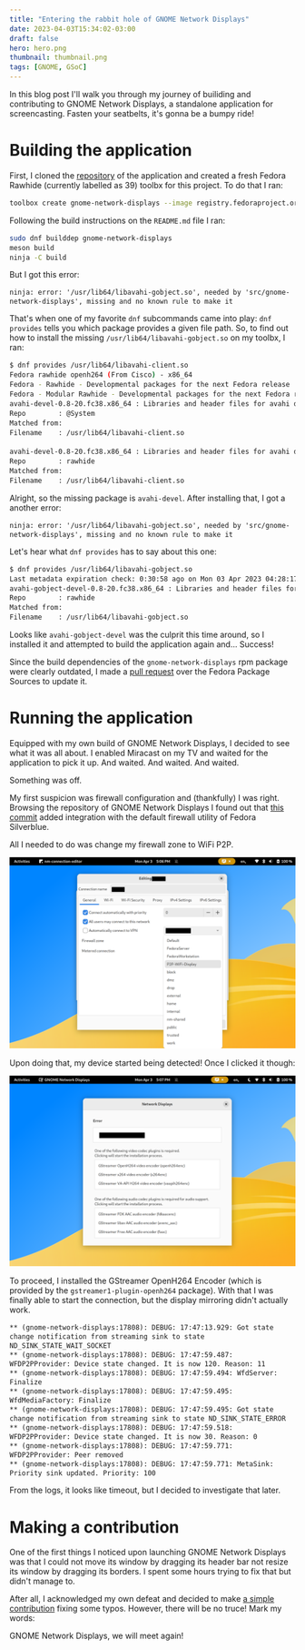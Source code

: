 ```yaml
---
title: "Entering the rabbit hole of GNOME Network Displays"
date: 2023-04-03T15:34:02-03:00
draft: false
hero: hero.png
thumbnail: thumbnail.png
tags: [GNOME, GSoC]
---
```


In this blog post I'll walk you through my journey of builiding and
contributing to GNOME Network Displays, a standalone application for
screencasting. Fasten your seatbelts, it's gonna be a bumpy ride!

# Building the application

First, I cloned the
[repository](https://gitlab.gnome.org/GNOME/gnome-network-displays) of the
application and created a fresh Fedora Rawhide (currently labelled as 39)
toolbx for this project. To do that I ran:

```bash
toolbox create gnome-network-displays --image registry.fedoraproject.org/fedora-toolbox:39
```

Following the build instructions on the `README.md` file I ran:

```bash
sudo dnf builddep gnome-network-displays
meson build
ninja -C build
```

But I got this error:

```log
ninja: error: '/usr/lib64/libavahi-gobject.so', needed by 'src/gnome-network-displays', missing and no known rule to make it
```

That's when one of my favorite `dnf` subcommands came into play: `dnf provides`
tells you which package provides a given file path. So, to find out how to
install the missing `/usr/lib64/libavahi-gobject.so` on my toolbx, I ran:

```bash
$ dnf provides /usr/lib64/libavahi-client.so
Fedora rawhide openh264 (From Cisco) - x86_64                                              426  B/s | 2.5 kB     00:05    
Fedora - Rawhide - Developmental packages for the next Fedora release                      4.3 MB/s |  66 MB     00:15    
Fedora - Modular Rawhide - Developmental packages for the next Fedora release              351 kB/s | 1.6 MB     00:04    
avahi-devel-0.8-20.fc38.x86_64 : Libraries and header files for avahi development
Repo        : @System
Matched from:
Filename    : /usr/lib64/libavahi-client.so

avahi-devel-0.8-20.fc38.x86_64 : Libraries and header files for avahi development
Repo        : rawhide
Matched from:
Filename    : /usr/lib64/libavahi-client.so
```

Alright, so the missing package is `avahi-devel`. After installing that, I got
a another error:

```log
ninja: error: '/usr/lib64/libavahi-gobject.so', needed by 'src/gnome-network-displays', missing and no known rule to make it
```

Let's hear what `dnf provides` has to say about this one:

```bash
$ dnf provides /usr/lib64/libavahi-gobject.so
Last metadata expiration check: 0:30:58 ago on Mon 03 Apr 2023 04:28:17 PM -03.
avahi-gobject-devel-0.8-20.fc38.x86_64 : Libraries and header files for Avahi GObject development
Repo        : rawhide
Matched from:
Filename    : /usr/lib64/libavahi-gobject.so
```

Looks like `avahi-gobject-devel` was the culprit this time around, so I
installed it and attempted to build the application again and... Success!

Since the build dependencies of the `gnome-network-displays` rpm package were
clearly outdated, I made a [pull
request](https://src.fedoraproject.org/rpms/gnome-network-displays/pull-request/2)
over the Fedora Package Sources to update it.

# Running the application

Equipped with my own build of GNOME Network Displays, I decided to see what it
was all about. I enabled Miracast on my TV and waited for the application to
pick it up. And waited. And waited. And waited.

Something was off.

My first suspicion was firewall configuration and (thankfully) I was right.
Browsing the repository of GNOME Network Displays I found out that [this
commit](https://gitlab.gnome.org/GNOME/gnome-network-displays/-/commit/c2a81a501ec1eb231c05dd47416fe935d6573c13)
added integration with the default firewall utility of Fedora Silverblue.

All I needed to do was change my firewall zone to WiFi P2P.

![Firewall configuration screenshot](firewall.png)

Upon doing that, my device started being detected! Once I clicked it though:

![Codec disclaimer screenshot](codecs.png)

To proceed, I installed the GStreamer OpenH264 Encoder (which is provided by
the `gstreamer1-plugin-openh264` package). With that I was finally able to
start the connection, but the display mirroring didn't actually work.

```log
** (gnome-network-displays:17808): DEBUG: 17:47:13.929: Got state change notification from streaming sink to state ND_SINK_STATE_WAIT_SOCKET
** (gnome-network-displays:17808): DEBUG: 17:47:59.487: WFDP2PProvider: Device state changed. It is now 120. Reason: 11
** (gnome-network-displays:17808): DEBUG: 17:47:59.494: WfdServer: Finalize
** (gnome-network-displays:17808): DEBUG: 17:47:59.495: WfdMediaFactory: Finalize
** (gnome-network-displays:17808): DEBUG: 17:47:59.495: Got state change notification from streaming sink to state ND_SINK_STATE_ERROR
** (gnome-network-displays:17808): DEBUG: 17:47:59.518: WFDP2PProvider: Device state changed. It is now 30. Reason: 0
** (gnome-network-displays:17808): DEBUG: 17:47:59.771: WFDP2PProvider: Peer removed
** (gnome-network-displays:17808): DEBUG: 17:47:59.771: MetaSink: Priority sink updated. Priority: 100
```

From the logs, it looks like timeout, but I decided to investigate that later.

# Making a contribution

One of the first things I noticed upon launching GNOME Network Displays was
that I could not move its window by dragging its header bar not resize its
window by dragging its borders. I spent some hours trying to fix that but
didn't manage to.

After all, I acknowledged my own defeat and decided to make [a simple
contribution](https://gitlab.gnome.org/GNOME/gnome-network-displays/-/merge_requests/182)
fixing some typos. However, there will be no truce! Mark my words:

GNOME Network Displays, we will meet again!
